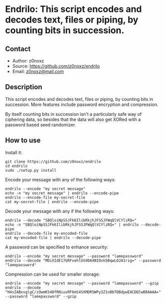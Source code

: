 Endrilo: This script encodes and decodes text, files or piping, by counting bits in succession.
===============================================================================================

Contact
-------
* Author: z0noxz
* Source: https://github.com/z0noxz/endrilo
* Email: z0noxz@mail.com

Description
-----------
This script encodes and decodes text, files or piping, by counting bits in succession. More features include password encryption and compression.

By itself counting bits in succession isn't a particularly safe way of ciphering data, so besides that the data will also get XORed with a password based seed randomizer. 

How to use
----------

Install it:

	git clone https://github.com/z0noxz/endrilo
	cd endrilo
	sudo ./setup.py install

Encode your message with any of the following ways:

	endrilo --encode "my secret message"
	echo -n "my secret message" | endrilo --encode-pipe
	endrilo --encode-file my-secret-file
	cat my-secret-file | endrilo --encode-pipe

Decode your message with any if the following ways:

	endrilo --decode "SBQloiNpSSJFk6IlibRkjhJFSSJFWqQlVCYliRQ="
	echo -n "SBQloiNpSSJFk6IlibRkjhJFSSJFWqQlVCYliRQ=" | endrilo --decode-pipe
	endrilo --decode-file my-encoded-file
	cat my-encoded-file | endrilo --decode-pipe

A password can be specified to enhance security:

	endrilo --encode "my secret message" --password "lamepassword"
	endrilo --decode "MDiXIdE17GRFxehlGVd0A4BIOvk5BqwLOJA1rig=" --password "lamepassword"

Compression can be used for smaller storage:

	endrilo --encode "my secret message" --password "lamepassword" --gzip
	endrilo --decode "H4sIABxvglgC/zOwmK540fRNiuvRF6mS4SXMDR5WPy3Z1nBbTDBdpwEACDQlwB0AAAA=" --password "lamepassword" --gzip